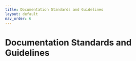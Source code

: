 ```yaml
---
title: Documentation Standards and Guidelines
layout: default
nav_order: 6
---
```


# Documentation Standards and Guidelines
